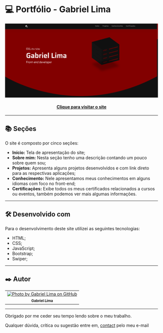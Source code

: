 # 💻 Portfólio - Gabriel Lima

![Resultado final do projeto](resources/img/preview.png)

<h4 align="center"><a href="https://gabriellimmaa.github.io/portfolio/">Clique para visitar o site</a></h4>

---
## 📚 Seções
O site é composto por cinco seções:
- **Início:** Tela de apresentação do site;
- **Sobre mim:** Nesta seção tenho uma descrição contando um pouco sobre quem sou;
- **Projetos:** Apresenta alguns projetos desenvolvidos e com link direto para as respectivas aplicações;
- **Conhecimento:** Nele apresentamos meus conhecimentos em alguns idiomas com foco no front-end;
- **Certificações:** Exibe todos os meus certificados relacionados a cursos ou eventos, também podemos ver mais algumas informações.
---
## 🛠️ Desenvolvido com
Para o desenvolvimento deste site utilizei as seguintes tecnologias:
- HTML;
- CSS;
- JavaScript;
- Bootstrap;
- Swiper;
---
## ✒️ Autor

<table>
  <tr>
    <td align="center">
      <a href="https://github.com/Gabriellimmaa">
        <img src="https://avatars3.githubusercontent.com/u/42157830" width="100px;" alt="Photo by Gabriel Lima on GitHub"/><br>
        <sub>
          <b>Gabriel Lima</b>
        </sub>
      </a>
    </td>
  </tr>
</table>

---

Obrigado por me ceder seu tempo lendo sobre o meu trabalho.

Qualquer dúvida, crítica ou sugestão entre em, <a href="mailto:gabriellimamoraes@gmail.com/">contact</a> pelo meu e-mail
